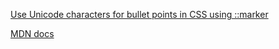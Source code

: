 [Use Unicode characters for bullet points in CSS using ::marker](https://dev.to/cassidoo/use-unicode-characters-for-bullet-points-in-css-using-marker-3bnj)

[MDN docs](https://developer.mozilla.org/en-US/docs/Web/CSS/::marker)
